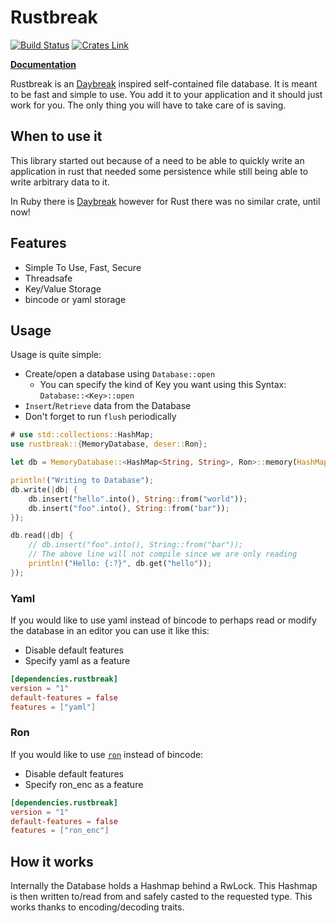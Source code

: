 Rustbreak
=========

[![Build Status](https://travis-ci.org/TheNeikos/rustbreak.svg?branch=master)](https://travis-ci.org/TheNeikos/rustbreak)
[![Crates Link](https://img.shields.io/crates/v/rustbreak.svg)](https://crates.io/crates/rustbreak)

**[Documentation][doc]**

Rustbreak is an [Daybreak] inspired self-contained file
database. It is meant to be fast and simple to use. You add it to your
application and it should just work for you. The only thing you will have to
take care of is saving.

When to use it
--------------

This library started out because of a need to be able to quickly write an
application in rust that needed some persistence while still being able to write
arbitrary data to it.

In Ruby there is [Daybreak] however for Rust there was no similar crate, until
now!

Features
--------

- Simple To Use, Fast, Secure
- Threadsafe
- Key/Value Storage
- bincode or yaml storage

Usage
-----

Usage is quite simple:

- Create/open a database using `Database::open`
    - You can specify the kind of Key you want using this Syntax:
      `Database::<Key>::open`
- `Insert`/`Retrieve` data from the Database
- Don't forget to run `flush` periodically

```rust
# use std::collections::HashMap;
use rustbreak::{MemoryDatabase, deser::Ron};

let db = MemoryDatabase::<HashMap<String, String>, Ron>::memory(HashMap::new(), Ron);

println!("Writing to Database");
db.write(|db| {
    db.insert("hello".into(), String::from("world"));
    db.insert("foo".into(), String::from("bar"));
});

db.read(|db| {
    // db.insert("foo".into(), String::from("bar"));
    // The above line will not compile since we are only reading
    println!("Hello: {:?}", db.get("hello"));
});
```

### Yaml

If you would like to use yaml instead of bincode to perhaps read or modify the
database in an editor you can use it like this:

- Disable default features
- Specify yaml as a feature

```toml
[dependencies.rustbreak]
version = "1"
default-features = false
features = ["yaml"]
```

### Ron

If you would like to use [`ron`](https://github.com/ron-rs/ron) instead of bincode:

- Disable default features
- Specify ron_enc as a feature

```toml
[dependencies.rustbreak]
version = "1"
default-features = false
features = ["ron_enc"]
```

How it works
------------

Internally the Database holds a Hashmap behind a RwLock.
This Hashmap is then written to/read from and safely casted to the requested
type. This works thanks to encoding/decoding traits.



[doc]:http://neikos.me/rustbreak/rustbreak/index.html
[Daybreak]:https://propublica.github.io/daybreak/

